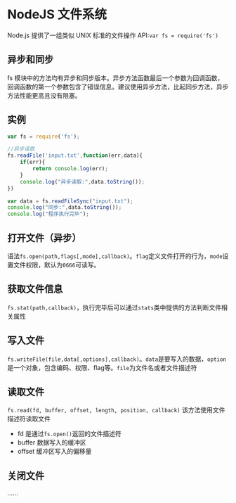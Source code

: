 # NodeJS 文件系统

Node.js 提供了一组类似 UNIX 标准的文件操作 API:`var fs = require('fs')`

## 异步和同步

fs 模块中的方法均有异步和同步版本。异步方法函数最后一个参数为回调函数，回调函数的第一个参数包含了错误信息。建议使用异步方法，比起同步方法，异步方法性能更高且没有阻塞。

## 实例
```js
var fs = require('fs');

//异步读取
fs.readFile('input.txt',function(err,data){
    if(err){
        return console.log(err);
    }
    console.log("异步读取:",data.toString());
})

var data = fs.readFileSync("input.txt");
console.log("同步:",data.toString());
console.log("程序执行完毕");
```

## 打开文件（异步）

语法`fs.open(path,flags[,mode],callback)`。`flag`定义文件打开的行为，`mode`设置文件权限，默认为`0666`可读写。

## 获取文件信息

`fs.stat(path,callback)`，执行完毕后可以通过`stats`类中提供的方法判断文件相关属性

## 写入文件

`fs.writeFile(file,data[,options],callback)`。`data`是要写入的数据，`option`是一个对象，包含编码、权限、flag等。`file`为文件名或者文件描述符

## 读取文件

`fs.read(fd, buffer, offset, length, position, callback)` 该方法使用文件描述符读取文件
- fd 是通过`fs.open()`返回的文件描述符
- buffer 数据写入的缓冲区
- offset 缓冲区写入的偏移量


## 关闭文件
......